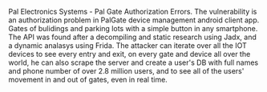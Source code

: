 Pal Electronics Systems - Pal Gate Authorization Errors. The vulnerability is an authorization problem in PalGate device management android client app. Gates of bulidings and parking lots with a simple button in any smartphone. The API was found after a decompiling and static research using Jadx, and a dynamic analasys using Frida. The attacker can iterate over all the IOT devices to see every entry and exit, on every gate and device all over the world, he can also scrape the server and create a user's DB with full names and phone number of over 2.8 million users, and to see all of the users' movement in and out of gates, even in real time.